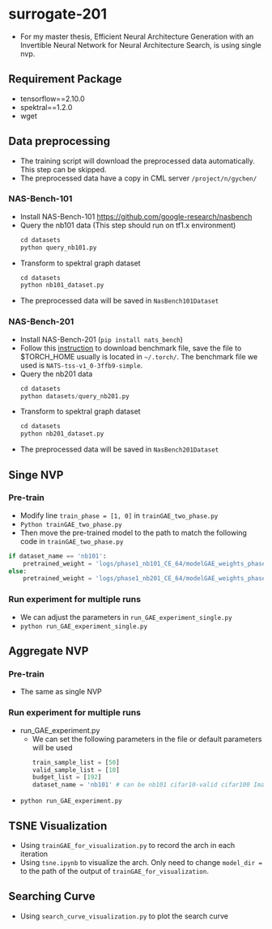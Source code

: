 # surrogate-201
- For my master thesis, Efficient Neural Architecture Generation with an Invertible Neural Network for Neural Architecture Search, is using single nvp.
## Requirement Package
- tensorflow==2.10.0
- spektral==1.2.0
- wget
## Data preprocessing
- The training script will download the preprocessed data automatically. This step can be skipped.
- The preprocessed data have a copy in CML server `/project/n/gychen/`
### NAS-Bench-101
- Install NAS-Bench-101 https://github.com/google-research/nasbench
- Query the nb101 data (This step should run on tf1.x environment)
  ```python
  cd datasets
  python query_nb101.py
  ```
- Transform to spektral graph dataset
  ```python
  cd datasets
  python nb101_dataset.py
  ```
- The preprocessed data will be saved in `NasBench101Dataset`
### NAS-Bench-201
- Install NAS-Bench-201 (`pip install nats_bench`)
- Follow this [instruction](https://github.com/D-X-Y/NATS-Bench#preparation-and-download) to download benchmark file, save the file to $TORCH_HOME usually is located in `~/.torch/`. The benchmark file we used is `NATS-tss-v1_0-3ffb9-simple`.
- Query the nb201 data
  ```python
  cd datasets
  python datasets/query_nb201.py
  ```
- Transform to spektral graph dataset
  ```python
  cd datasets
  python nb201_dataset.py 
  ```
- The preprocessed data will be saved in `NasBench201Dataset`
## Singe NVP
### Pre-train
- Modify line `train_phase = [1, 0]` in `trainGAE_two_phase.py`
- `Python trainGAE_two_phase.py`
- Then move the pre-trained model to the path to match the following code in `trainGAE_two_phase.py`
```python
if dataset_name == 'nb101':
    pretrained_weight = 'logs/phase1_nb101_CE_64/modelGAE_weights_phase1'
else:
    pretrained_weight = 'logs/phase1_nb201_CE_64/modelGAE_weights_phase1'
```
### Run experiment for multiple runs
- We can adjust the parameters in `run_GAE_experiment_single.py`
- `python run_GAE_experiment_single.py`

## Aggregate NVP
### Pre-train 
- The same as single NVP
### Run experiment for multiple runs
- run_GAE_experiment.py
  - We can set the following parameters in the file or default parameters will be used
      ```python 
      train_sample_list = [50]
      valid_sample_list = [10]
      budget_list = [192]
      dataset_name = 'nb101' # can be nb101 cifar10-valid cifar100 ImageNet16-120
      ```
- `python run_GAE_experiment.py`
## TSNE Visualization
- Using `trainGAE_for_visualization.py` to record the arch in each iteration
- Using `tsne.ipynb` to visualize the arch. Only need to change `model_dir = ` to the path of the output of `trainGAE_for_visualization`.
## Searching Curve
- Using `search_curve_visualization.py` to plot the search curve